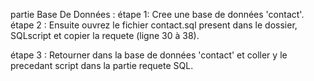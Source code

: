 partie Base De Données :
étape 1:
Cree une base de données 'contact'.
étape 2 :
Ensuite ouvrez le fichier contact.sql present dans le dossier, SQLscript et copier la requete (ligne 30 à 38).

étape 3 :
Retourner dans la base de données 'contact' et coller y le precedant script dans la partie requete SQL.


